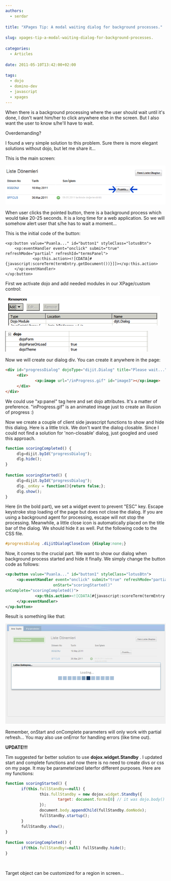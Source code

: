 ```yaml
---
authors:
  - serdar

title: "XPages Tip: A modal waiting dialog for background processes."

slug: xpages-tip-a-modal-waiting-dialog-for-background-processes.

categories:
  - Articles

date: 2011-05-10T13:42:00+02:00

tags:
  - dojo
  - domino-dev
  - javascript
  - xpages
---
```


When there is a background processing where the user should wait until it's done, I don't want him/her to click anywhere else in the screen. But I also want the user to know s/he'll have to wait.

Overdemanding?

I found a very simple solution to this problem. Sure there is more elegant solutions without dojo, but let me share it...
<!-- more -->
This is the main screen:

![Image:XPages Tip: A modal waiting dialog for background processes.](../../images/imported/xpages-tip-a-modal-waiting-dialog-for-background-processes-M2.gif)

When user clicks the pointed button, there is a background process which would take 20-25 seconds. It is a long time for a web application. So we will somehow alert user that s/he has to wait a moment...

This is the initial code of the button:

```
<xp:button value="Puanla..." id="button1" styleClass="lotusBtn">
    <xp:eventHandler event="onclick" submit="true" refreshMode="partial" refreshId="termsPanel">
            <xp:this.action><![CDATA[#{javascript:scoreTerm(termEntry.getDocument())}]]></xp:this.action>
    </xp:eventHandler>
</xp:button>
```


First we activate dojo and add needed modules in our XPage/custom control:

![Image:XPages Tip: A modal waiting dialog for background processes.](../../images/imported/xpages-tip-a-modal-waiting-dialog-for-background-processes-M3.gif)

![Image:XPages Tip: A modal waiting dialog for background processes.](../../images/imported/xpages-tip-a-modal-waiting-dialog-for-background-processes-M4.gif)

Now we will create our dialog div. You can create it anywhere in the page:

```html
<div id="progressDialog" dojoType="dijit.Dialog" title="Please wait...">
     <div>
             <xp:image url="/inProgress.gif" id="image3"></xp:image>
     </div>
</div>
```


We could use "xp:panel" tag here and set dojo attributes. It's a matter of preference. "inProgress.gif" is an animated image just to create an illusion of progress :)

Now we create a couple of client side javascript functions to show and hide this dialog. Here is a little trick. We don't want the dialog closable. Since I could not find a solution for 'non-closable' dialog, just googled and used this approach.

```js
function scoringCompleted() {
     dlg=dijit.byId("progressDialog");
     dlg.hide();
}

function scoringStarted() {
     dlg=dijit.byId("progressDialog");
     dlg._onKey = function(){return false;};
     dlg.show();
}
```

Here (in the bold part), we set a widget event to prevent "ESC" key. Escape keystroke stop loading of the page but does not close the dialog. If you are using a background agent for processing, escape will not stop the processing. Meanwhile, a little close icon is automatically placed on the title bar of the dialog. We should hide it as well. Put the following code to the CSS file.

```css
#progressDialog .dijitDialogCloseIcon {display:none;}
```

Now, it comes to the crucial part. We want to show our dialog when background process started and hide it finally. We simply change the button code as follows:

```xml
<xp:button value="Puanla..." id="button1" styleClass="lotusBtn">
     <xp:eventHandler event="onclick" submit="true" refreshMode="partial" refreshId="termsPanel"
                     onStart="scoringStarted()"
onComplete="scoringCompleted()">
             <xp:this.action><![CDATA[#{javascript:scoreTerm(termEntry.getDocument())}]]></xp:this.action>
     </xp:eventHandler>
</xp:button>
```


Result is something like that:

![Image:XPages Tip: A modal waiting dialog for background processes.](../../images/imported/xpages-tip-a-modal-waiting-dialog-for-background-processes-M5.gif)

Remember, onStart and onComplete parameters will only work with partial refresh... You may also use onError for handling errors (like time out).

**UPDATE!!!**

Tim suggested far better solution to use **dojox.widget.Standby** . I updated start and complete functions and now there is no need to create divs or css on my page. It may be parameterized laterfor different purposes. Here are my functions:

```js
function scoringStarted() {
       if(this.fullStandby==null) {
               this.fullStandby = new dojox.widget.Standby({
                       target: document.forms[0] // it was dojo.body() which creates a problem in some dojo versions.
               });
               document.body.appendChild(fullStandby.domNode);
               fullStandby.startup();
       }
       fullStandby.show();
}

function scoringCompleted() {
       if(this.fullStandby!=null) fullStandby.hide();
}
```

<br />

Target object can be customized for a region in screen...
